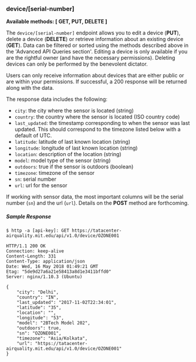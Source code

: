 
### device/[serial-number]

**Available methods: [ GET, PUT, DELETE ]**

The `device/[serial-number]` endpoint allows you to edit a device (**PUT**),
delete a device (**DELETE**) or retrieve information about an existing device
(**GET**). Data can be filtered or sorted using the methods described above
in the 'Advanced API Queries section'. Editing a device is only available if
you are the rightful owner (and have the necessary permissions). Deleting devices
can only be performed by the benevolent dictator.

Users can only receive information about devices that are either public or are
within your permissions. If successful, a 200 response will be returned along
with the data.

The response data includes the following:

  * `city`: the city where the sensor is located (string)
  * `country`: the country where the sensor is located (ISO country code)
  * `last_updated`: the timestamp corresponding to when the sensor was last updated. This
                        should correspond to the timezone listed below with a default of UTC.
  * `latitude`: latitude of last known location (string)
  * `longitude`: longitude of last known location (string)
  * `location`: description of the location (string)
  * `model`: model type of the sensor (string)
  * `outdoors`: true if the sensor is outdoors (boolean)
  * `timezone`: timezone of the sensor
  * `sn`: serial number
  * `url`: url for the sensor

If working with sensor data, the most important columns will be the serial number (`sn`)
and the url (`url`). Details on the **POST** method are forthcoming.

##### Sample Response

    $ http -a [api-key]: GET https://tatacenter-airquality.mit.edu/api/v1.0/device/OZONE001

    HTTP/1.1 200 OK
    Connection: keep-alive
    Content-Length: 331
    Content-Type: application/json
    Date: Wed, 16 May 2018 01:49:21 GMT
    Etag: "5de9d27a6a21e58413a8d1e3411bffd0"
    Server: nginx/1.10.3 (Ubuntu)

    {
        "city": "Delhi",
        "country": "IN",
        "last_updated": "2017-11-02T22:34:01",
        "latitude": "35",
        "location": "",
        "longitude": "53",
        "model": "2BTech Model 202",
        "outdoors": true,
        "sn": "OZONE001",
        "timezone": "Asia/Kolkata",
        "url": "https://tatacenter-airquality.mit.edu/api/v1.0/device/OZONE001"
    }

